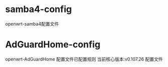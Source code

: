 # samba4-config
openwrt-samba4配置文件
# AdGuardHome-config
openwrt-AdGuardHome 配置文件已配置规则 
当前核心版本:v0.107.26 配置文件